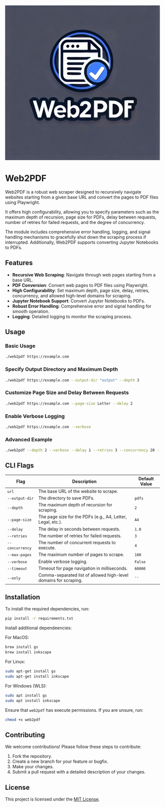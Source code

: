 ![Web2PDF logo](.github/assets/web2pdf-logo.png)

# Web2PDF

Web2PDF is a robust web scraper designed to recursively navigate websites starting from a given base URL and convert the pages to PDF files using Playwright.

It offers high configurability, allowing you to specify parameters such as the maximum depth of recursion, page size for PDFs, delay between requests, number of retries for failed requests, and the degree of concurrency.

The module includes comprehensive error handling, logging, and signal handling mechanisms to gracefully shut down the scraping process if interrupted. Additionally, Web2PDF supports converting Jupyter Notebooks to PDFs.

## Features

- **Recursive Web Scraping**: Navigate through web pages starting from a base URL.
- **PDF Conversion**: Convert web pages to PDF files using Playwright.
- **High Configurability**: Set maximum depth, page size, delay, retries, concurrency, and allowed high-level domains for scraping.
- **Jupyter Notebook Support**: Convert Jupyter Notebooks to PDFs.
- **Robust Error Handling**: Comprehensive error and signal handling for smooth operation.
- **Logging**: Detailed logging to monitor the scraping process.

## Usage

### Basic Usage
```sh
./web2pdf https://example.com
```

### Specify Output Directory and Maximum Depth
```sh
./web2pdf https://example.com --output-dir "output" --depth 3
```

### Customize Page Size and Delay Between Requests
```sh
./web2pdf https://example.com --page-size Letter --delay 2
```

### Enable Verbose Logging
```sh
./web2pdf https://example.com --verbose
```

### Advanced Example
```sh
./web2pdf --depth 2 --verbose --delay 1 --retries 3 --concurrency 20 --only github.io https://langchain-ai.github.io/langgraphjs/
```

## CLI Flags

| Flag          | Description                                                                                  | Default Value |
|---------------|----------------------------------------------------------------------------------------------|---------------|
| `url`         | The base URL of the website to scrape.                                                       |               |
| `--output-dir`| The directory to save PDFs.                                                                  | `pdfs`        |
| `--depth`     | The maximum depth of recursion for scraping.                                                 | `2`           |
| `--page-size` | The page size for the PDFs (e.g., A4, Letter, Legal, etc.).                                               | `A4`          |
| `--delay`     | The delay in seconds between requests.                                                       | `1.0`         |
| `--retries`   | The number of retries for failed requests.                                                   | `3`           |
| `--concurrency`| The number of concurrent requests to execute.                                               | `4`           |
| `--max-pages` | The maximum number of pages to scrape.                                                       | `100`         |
| `--verbose`   | Enable verbose logging.                                                                      | `False`       |
| `--timeout`   | Timeout for page navigation in milliseconds.                                                 | `60000`       |
| `--only`      | Comma-separated list of allowed high-level domains for scraping.                             | `''`          |

## Installation

To install the required dependencies, run:
```sh
pip install -r requirements.txt
```

Install additional dependeencies:

For MacOS:
```sh
brew install gs
brew install inkscape
```

For Linux:
```sh
sudo apt-get install gs
sudo apt-get install inkscape
```

For Windows (WLS):
```sh
sudo apt install gs
sudo apt install inkscape
```

Ensure that `web2pdf` has execute permissions. If you are unsure, run:
```sh
chmod +x web2pdf
```

## Contributing

We welcome contributions! Please follow these steps to contribute:

1. Fork the repository.
2. Create a new branch for your feature or bugfix.
3. Make your changes.
4. Submit a pull request with a detailed description of your changes.

## License

This project is licensed under the [MIT License](LICENSE).
